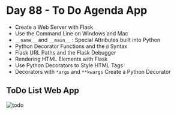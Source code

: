 # Day 88 - To Do Agenda App

- Create a Web Server with Flask
- Use the Command Line on Windows and Mac
- `__name__` and `__main__` : Special Attributes built into Python
- Python Decorator Functions and the `@` Syntax
- Flask URL Paths and the Flask Debugger
- Rendering HTML Elements with Flask
- Use Python Decorators to Style HTML Tags
- Decorators with `*args` and `**kwargs`
Create a Python Decorator

## ToDo List Web App
![todo](https://user-images.githubusercontent.com/116648895/223315637-525086cf-d98e-49cd-b3b4-b7f25784146b.gif)
